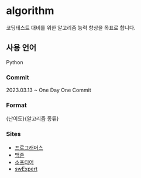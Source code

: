 # algorithm

코딩테스트 대비를 위한 알고리즘 능력 향상을 목표로 합니다.

## 사용 언어

Python

### Commit

2023.03.13 ~
One Day One Commit

### Format

{난이도}{알고리즘 종류}

### Sites

- [프로그래머스](https://programmers.co.kr/learn/challenges)
- [백준](https://www.acmicpc.net)
- [소프티어](https://softeer.ai/practice/index.do)
- [swExpert](swexpertacademy.com)
